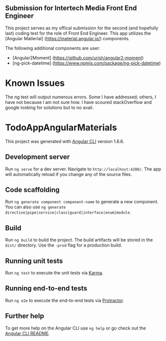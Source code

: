 ## Submission for Intertech Media Front End Engineer

This project serves as my offical submission for the second (and hopefully last) coding test for the role of Front End Engineer.
This app utilizes the [Angular Matierlal] (https://material.angular.io/) components.

The following additional components are user:

* [Angular2Moment] (https://github.com/urish/angular2-moment)
* [ng-pick-datetime] (https://www.npmjs.com/package/ng-pick-datetime)

# Known Issues

The ng test will output numerous errors.  Some I have addressed; others, I have not because I am not sure how. I have scoured stackOverflow 
and google looking for solutions but to no avail.

# TodoAppAngularMaterials

This project was generated with [Angular CLI](https://github.com/angular/angular-cli) version 1.6.6.

## Development server

Run `ng serve` for a dev server. Navigate to `http://localhost:4200/`. The app will automatically reload if you change any of the source files.

## Code scaffolding

Run `ng generate component component-name` to generate a new component. You can also use `ng generate directive|pipe|service|class|guard|interface|enum|module`.

## Build

Run `ng build` to build the project. The build artifacts will be stored in the `dist/` directory. Use the `-prod` flag for a production build.

## Running unit tests

Run `ng test` to execute the unit tests via [Karma](https://karma-runner.github.io).

## Running end-to-end tests

Run `ng e2e` to execute the end-to-end tests via [Protractor](http://www.protractortest.org/).

## Further help

To get more help on the Angular CLI use `ng help` or go check out the [Angular CLI README](https://github.com/angular/angular-cli/blob/master/README.md).


